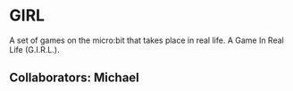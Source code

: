 # GIRL
A set of games on the micro:bit that takes place in real life. A Game In Real Life (G.I.R.L.).
## Collaborators: Michael